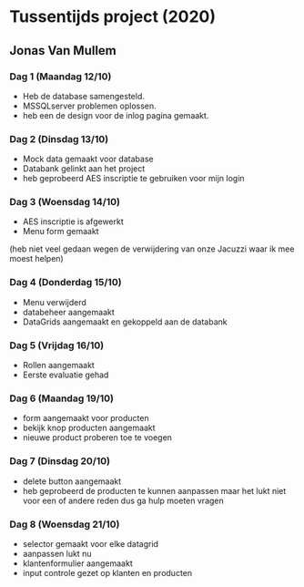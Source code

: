 # Tussentijds project (2020)
## Jonas Van Mullem

### Dag 1 (Maandag 12/10)
- Heb de database samengesteld.
- MSSQLserver problemen oplossen.
- heb een de design voor de inlog pagina gemaakt.
### Dag 2 (Dinsdag 13/10)

- Mock data gemaakt voor database
- Databank gelinkt aan het project
- heb geprobeerd AES inscriptie te gebruiken voor mijn login
### Dag 3 (Woensdag 14/10)
- AES inscriptie is afgewerkt
- Menu form gemaakt

(heb niet veel gedaan wegen de verwijdering van onze Jacuzzi waar ik mee moest helpen)

### Dag 4 (Donderdag 15/10)
- Menu verwijderd
- databeheer aangemaakt
- DataGrids aangemaakt en gekoppeld aan de databank

### Dag 5 (Vrijdag 16/10)

- Rollen aangemaakt
- Eerste evaluatie gehad

### Dag 6 (Maandag 19/10)

- form aangemaakt voor producten
- bekijk knop producten aangemaakt
- nieuwe product proberen toe te voegen

### Dag 7 (Dinsdag 20/10)

- delete button aangemaakt
- heb geprobeerd de producten te kunnen aanpassen maar het lukt niet voor een of andere reden dus ga hulp moeten vragen

### Dag 8 (Woensdag 21/10)

- selector gemaakt voor elke datagrid
- aanpassen lukt nu
- klantenformulier aangemaakt
- input controle gezet op klanten en producten